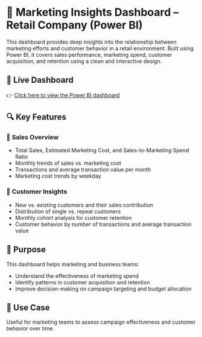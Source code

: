 # 📣 Marketing Insights Dashboard – Retail Company (Power BI)

This dashboard provides deep insights into the relationship between marketing efforts and customer behavior in a retail environment. Built using Power BI, it covers sales performance, marketing spend, customer acquisition, and retention using a clean and interactive design.

## 🔗 Live Dashboard

👉 [Click here to view the Power BI dashboard](https://app.powerbi.com/view?r=eyJrIjoiZjZhMTlhMWUtYzQ2Zi00Zjg4LThiMjYtZTZlZDUyMmJiMDBlIiwidCI6IjcyOWQ3ODc2LTg5MzQtNDljNi1iNTZlLTZjZTkwNjkzM2Y4YiIsImMiOjEwfQ%3D%3D)

## 🔍 Key Features
### 🔹 **Sales Overview**
- Total Sales, Estimated Marketing Cost, and Sales-to-Marketing Spend Ratio
- Monthly trends of sales vs. marketing cost
- Transactions and average transaction value per month
- Marketing cost trends by weekday

### 🔹 **Customer Insights**
- New vs. existing customers and their sales contribution
- Distribution of single vs. repeat customers
- Monthly cohort analysis for customer retention
- Customer behavior by number of transactions and average transaction value

## 🎯 Purpose
This dashboard helps marketing and business teams:
- Understand the effectiveness of marketing spend
- Identify patterns in customer acquisition and retention
- Improve decision-making on campaign targeting and budget allocation

## 📌 Use Case
Useful for marketing teams to assess campaign effectiveness and customer behavior over time.